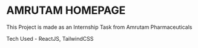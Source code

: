 # AMRUTAM HOMEPAGE

This Project is made as an Internship Task from Amrutam Pharmaceuticals

Tech Used - ReactJS, TailwindCSS


